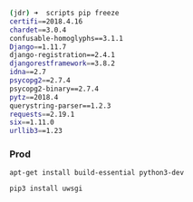 ```bash
(jdr) ➜  scripts pip freeze
certifi==2018.4.16
chardet==3.0.4
confusable-homoglyphs==3.1.1
Django==1.11.7
django-registration==2.4.1
djangorestframework==3.8.2
idna==2.7
psycopg2==2.7.4
psycopg2-binary==2.7.4
pytz==2018.4
querystring-parser==1.2.3
requests==2.19.1
six==1.11.0
urllib3==1.23

```

### Prod
`apt-get install build-essential python3-dev`

`pip3 install uwsgi`